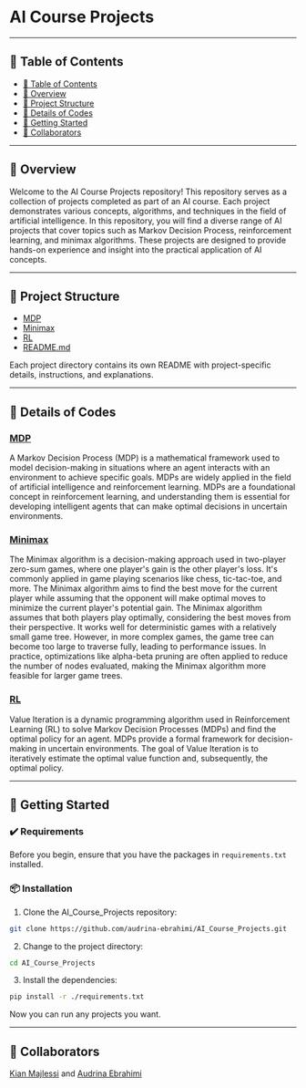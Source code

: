 <h1>
<br>AI Course Projects
</h1>

---

## 📒 Table of Contents
- [📒 Table of Contents](#-table-of-contents)
- [📍 Overview](#-overview)
- [📂 Project Structure](#-project-structure)
- [🔎 Details of Codes](#-details-of-codes)
- [🚀 Getting Started](#-getting-started)
- [🤝 Collaborators](#-collaborators)


---
## 📍 Overview

Welcome to the AI Course Projects repository! This repository serves as a collection of projects completed as part of an AI course. Each project demonstrates various concepts, algorithms, and techniques in the field of artificial intelligence. In this repository, you will find a diverse range of AI projects that cover topics such as Markov Decision Process, reinforcement learning, and minimax algorithms. These projects are designed to provide hands-on experience and insight into the practical application of AI concepts.

---


## 📂 Project Structure

 * [MDP](./MDP)
 * [Minimax](./Minimax)
 * [RL](./RL)
 * [README.md](./README.md)

Each project directory contains its own README with project-specific details, instructions, and explanations.

---

## 🔎 Details of Codes

### [MDP](./MDP)
A Markov Decision Process (MDP) is a mathematical framework used to model decision-making in situations where an agent interacts with an environment to achieve specific goals. MDPs are widely applied in the field of artificial intelligence and reinforcement learning. MDPs are a foundational concept in reinforcement learning, and understanding them is essential for developing intelligent agents that can make optimal decisions in uncertain environments.

### [Minimax](./Minimax)
The Minimax algorithm is a decision-making approach used in two-player zero-sum games, where one player's gain is the other player's loss. It's commonly applied in game playing scenarios like chess, tic-tac-toe, and more. The Minimax algorithm aims to find the best move for the current player while assuming that the opponent will make optimal moves to minimize the current player's potential gain. The Minimax algorithm assumes that both players play optimally, considering the best moves from their perspective. It works well for deterministic games with a relatively small game tree. However, in more complex games, the game tree can become too large to traverse fully, leading to performance issues. In practice, optimizations like alpha-beta pruning are often applied to reduce the number of nodes evaluated, making the Minimax algorithm more feasible for larger game trees.

### [RL](./RL)
Value Iteration is a dynamic programming algorithm used in Reinforcement Learning (RL) to solve Markov Decision Processes (MDPs) and find the optimal policy for an agent. MDPs provide a formal framework for decision-making in uncertain environments. The goal of Value Iteration is to iteratively estimate the optimal value function and, subsequently, the optimal policy.

---
## 🚀 Getting Started

### ✔️ Requirements

Before you begin, ensure that you have the packages in `requirements.txt` installed.

### 📦 Installation

1. Clone the AI_Course_Projects repository:
```sh
git clone https://github.com/audrina-ebrahimi/AI_Course_Projects.git
```

2. Change to the project directory:
```sh
cd AI_Course_Projects
```

3. Install the dependencies:
```sh
pip install -r ./requirements.txt
```

Now you can run any projects you want.

---
## 🤝 Collaborators
[Kian Majlessi](https://github.com/kianmajl) and [Audrina Ebrahimi](https://github.com/audrina-ebrahimi)
